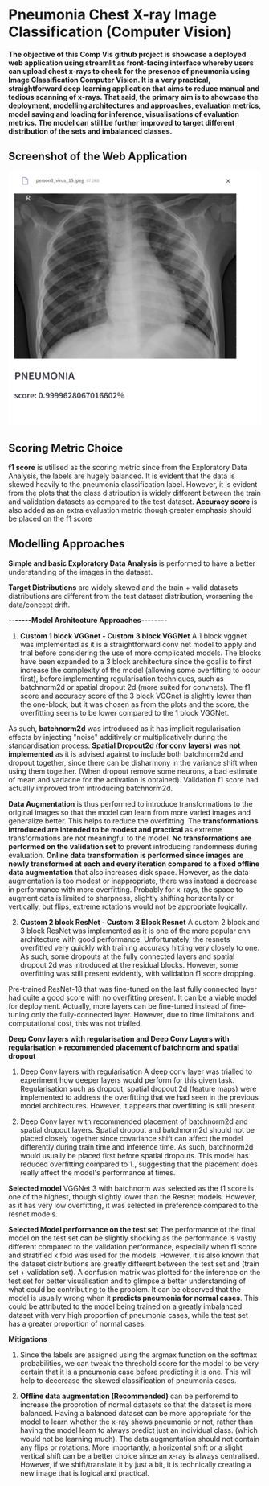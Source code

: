 # Pneumonia Chest X-ray Image Classification (Computer Vision)
**The objective of this Comp Vis github project is showcase a deployed web application using streamlit as front-facing interface whereby users can upload chest x-rays to check for the presence of pneumonia using Image Classification Computer Vision. It is a very practical, straightforward deep learning application that aims to reduce manual and tedious scanning of x-rays. That said, the primary aim is to showcase the deployment, modelling architectures and approaches, evaluation metrics, model saving and loading for inference, visualisations of evaluation metrics. The model can still be further improved to target different distribution of the sets and imbalanced classes.**

## Screenshot of the Web Application
![alt text](Screenshot_25-9-2024_05847_localhost.jpeg)


## Scoring Metric Choice
**f1 score** is utilised as the scoring metric since from the Exploratory Data Analysis, the labels are hugely balanced. It is evident that the data is skewed heavily to the pneumonia classification label. However, it is evident from the plots that the class distribution is widely different between the train and validation datasets as compared to the test dataset. **Accuracy score** is also added as an extra evaluation metric though greater emphasis should be placed on the f1 score

## Modelling Approaches 
**Simple and basic Exploratory Data Analysis** is performed to have a better understanding of the images in the dataset. 

**Target Distributions** are widely skewed and the train + valid datasets distributions are different from the test dataset distribution, worsening the data/concept drift.

**-------Model Architecture Approaches--------**

1. **Custom 1 block VGGnet - Custom 3 block VGGNet**
A 1 block vggnet was implemented as it is a straightforward conv net model to apply and trial before considering the use of more complicated models. The blocks have been expanded to a 3 block architecture since the goal is to first increase the complexity of the model (allowing some overfitting to occur first), before implementing regularisation techniques, such as batchnorm2d or spatial dropout 2d (more suited for convnets). The f1 score and accuracy score of the 3 block VGGnet is slightly lower than the one-block, but it was chosen as from the plots and the score, the overfitting seems to be lower compared to the 1 block VGGNet.

As such, **batchnorm2d** was introduced as it has implicit regularisation effects by injecting "noise" additively or multiplicatively during the standardisation process. **Spatial Dropout2d (for conv layers) was not implemented** as it is advised against to include both batchnorm2d and dropout together, since there can be disharmony in the variance shift when using them together. (When dropout remove some neurons, a bad estimate of mean and variacne for the activation is obtained). Validation f1 score had actually improved from introducing batchnorm2d.

**Data Augmentation** is thus performed to introduce transformations to the original images so that the model can learn from more varied images and generalize better. This helps to reduce the overfitting. The **transformations introduced are intended to be modest and practical** as extreme transformations are not meaningful to the model. **No transformations are performed on the validation set** to prevent introducing randomness during evaluation. **Online data transformation is performed since images are newly transformed at each and every iteration compared to a fixed offline data augmentation** that also increases disk space. However, as the data augmentation is too modest or inappropriate, there was instead a decrease in performance with more overfitting. Probably for x-rays, the space to augment data is limited to sharpness, slightly shifting horizontally or vertically, but flips, extreme rotations would not be appropriate logically.

2. **Custom 2 block ResNet - Custom 3 Block Resnet**
A custom 2 block and 3 block ResNet was implemented as it is one of the more popular cnn architecture with good performance. Unfortunately, the resnets overfitted very quickly with training accuracy hitting very closely to one. As such, some dropouts at the fully connected layers and spatial dropout 2d was introduced at the residual blocks. However, some overfitting was still present evidently, with validation f1 score dropping.

Pre-trained ResNet-18 that was fine-tuned on the last fully connected layer had quite a good score with no overfitting present. It can be a viable model for deployment. Actually, more layers can be fine-tuned instead of fine-tuning only the fully-connected layer. However, due to time limitaitons and computational cost, this was not trialled.

**Deep Conv layers with regularisation and Deep Conv Layers with regularisation + recommended placement of batchnorm and spatial dropout**
1. Deep Conv layers with regularisation 
A deep conv layer was trialled to experiment how deeper layers would perform for this given task. Regularisation such as dropout, spatial dropout 2d (feature maps) were implemented to address the overfitting that we had seen in the previous model architectures. However, it appears that overfitting is still present.

2. Deep Conv layer with recommended placement of batchnorm2d and spatial dropout layers.
Spatial dropout and batchnorm2d should not be placed closely together since covariance shift can affect the model differently during train time and inference time. As such, batchnorm2d would usually be placed first before spatial dropouts. This model has reduced overfitting compared to 1., suggesting that the placement does really affect the model's performance at times.

**Selected model**
VGGNet 3 with batchnorm was selected as the f1 score is one of the highest, though slightly lower than the Resnet models. However, as it has very low overfitting, it was selected in preference compared to the resnet models.

**Selected Model performance on the test set**
The performance of the final model on the test set can be slightly shocking as the performance is vastly different compared to the validation performance, especially when f1 score and stratified k fold was used for the models. However, it is also known that the dataset distributions are greatly different between the test set and (train set + validation set). A confusion matrix was plotted for the inference on the test set for better visualisation and to glimpse a better understanding of what could be contributing to the problem. It can be observed that the model is usually wrong when it **predicts pneumonia for normal cases**. This could be attributed to the model being trained on a greatly imbalanced dataset with very high proportion of pneumonia cases, while the test set has a greater proportion of normal cases.

**Mitigations**
1. Since the labels are assigned using the argmax function on the softmax probabilities, we can tweak the threshold score for the model to be very certain that it is a pneumonia case before predicting it is one. This will help to deccrease the skewed classification of pneumonia cases.

2. **Offline data augmentation (Recommended)** can be perforemd to increase the proprotion of normal datasets so that the dataset is more balanced. Having a balanced dataset can be more appropriate for the model to learn whether the x-ray shows pneumonia or not, rather than having the model learn to always predict just an individual class. (which would not be learning much). The data augmentation should not contain any flips or rotations. More importantly, a horizontal shift or a slight vertical shift can be a better choice since an x-ray is always centralised. However, if we shift/translate it by just a bit, it is technically creating a new image that is logical and practical. 